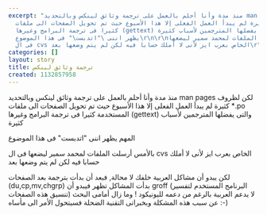 ```yaml
---
excerpt: "منذ مدة وأنا أحلم بالعمل على ترجمة وثائق لينكس وبالتحديد man pages لكن لظروف
  كثيرة لم يبدأ العمل الفعلى إلا هذا الأسبوع حيث تم تحويل الصفحات الى ملفات *.po المستخدمة
  كثيرا فى ترجمة البرامج وغيرها (gettext) والتى يفضلها المترجمين لأسباب كثيرة\r\n\r\nالمهم
  يظهر اننى \"اتدبست\" فى هذا الموضوع\r\n\r\nبالأمس أرسلت الملفات لمحمد سمير ليضعها
  فى ال cvs الخاص بعرب ايز لأنى لا أملك حسابا فيه لكن لم يتم وضعها بعد\r"
categories: []
layout: story
title: ترجمة وثائق لينكس
created: 1132857958
---
```

منذ مدة وأنا أحلم بالعمل على ترجمة وثائق لينكس وبالتحديد man pages لكن لظروف كثيرة لم يبدأ العمل الفعلى إلا هذا الأسبوع حيث تم تحويل الصفحات الى ملفات *.po المستخدمة كثيرا فى ترجمة البرامج وغيرها (gettext) والتى يفضلها المترجمين لأسباب كثيرة

المهم يظهر اننى "اتدبست" فى هذا الموضوع

بالأمس أرسلت الملفات لمحمد سمير ليضعها فى ال cvs الخاص بعرب ايز لأنى لا أملك حسابا فيه لكن لم يتم وضعها بعد

لكن يبدو أن مشاكل العربية خلفك لا محالة, فبعد أن بدأت بترجمة بعد الصفحات (du,cp,mv,chgrp) بدأت المشاكل تظهر فيبدو أن groff (البرنامج المستخدم لتفسير تنسيق هذه الصفحات) لا يدعم العربية بالرغم من دعمه لليونيكود ! وما زال أمامى البحث عن سبب هذه المشكلة وبخبراتى التقنية الضحلة فسيتحول الأمر الى مأساه :-)

